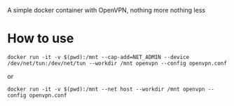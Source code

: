 A simple docker container with OpenVPN, nothing more nothing less

# How to use

`docker run -it -v $(pwd):/mnt --cap-add=NET_ADMIN --device /dev/net/tun:/dev/net/tun --workdir /mnt openvpn --config openvpn.conf`

or 

`docker run -it -v $(pwd):/mnt --net host --workdir /mnt openvpn --config openvpn.conf`
